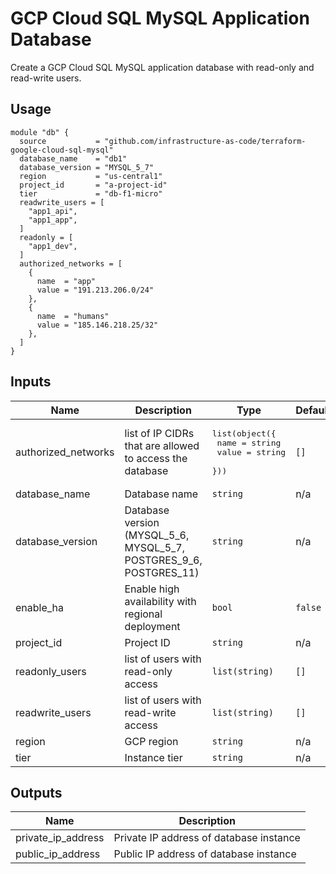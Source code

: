 # GCP Cloud SQL MySQL Application Database

Create a GCP Cloud SQL MySQL application database with read-only and read-write users.

## Usage

```
module "db" {
  source           = "github.com/infrastructure-as-code/terraform-google-cloud-sql-mysql"
  database_name    = "db1"
  database_version = "MYSQL_5_7"
  region           = "us-central1"
  project_id       = "a-project-id"
  tier             = "db-f1-micro"
  readwrite_users = [
    "app1_api",
    "app1_app",
  ]
  readonly = [
    "app1_dev",
  ]
  authorized_networks = [
    {
      name  = "app"
      value = "191.213.206.0/24"
    },
    {
      name  = "humans"
      value = "185.146.218.25/32"
    },
  ]
}
```

## Inputs

| Name | Description | Type | Default | Required |
|------|-------------|------|---------|:-----:|
| authorized\_networks | list of IP CIDRs that are allowed to access the database | <pre>list(object({<br>    name  = string<br>    value = string<br>  }))</pre> | `[]` | no |
| database\_name | Database name | `string` | n/a | yes |
| database\_version | Database version (MYSQL\_5\_6, MYSQL\_5\_7, POSTGRES\_9\_6, POSTGRES\_11) | `string` | n/a | yes |
| enable\_ha | Enable high availability with regional deployment | `bool` | `false` | no |
| project\_id | Project ID | `string` | n/a | yes |
| readonly\_users | list of users with read-only access | `list(string)` | `[]` | no |
| readwrite\_users | list of users with read-write access | `list(string)` | `[]` | no |
| region | GCP region | `string` | n/a | yes |
| tier | Instance tier | `string` | n/a | yes |

## Outputs

| Name | Description |
|------|-------------|
| private\_ip\_address | Private IP address of database instance |
| public\_ip\_address | Public IP address of database instance |
